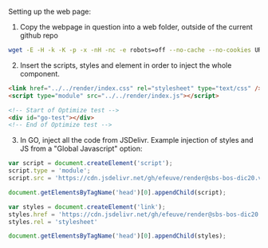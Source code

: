 Setting up the web page:

1. Copy the webpage in question into a web folder, outside of the current github repo

```bash
wget -E -H -k -K -p -x -nH -nc -e robots=off --no-cache --no-cookies URL
```

2. Insert the scripts, styles and element in order to inject the whole component.

```html
<link href="../../render/index.css" rel="stylesheet" type="text/css" />
<script type="module" src="../../render/index.js"></script>
```

```html
<!-- Start of Optimize test -->
<div id="go-test"></div>
<!-- End of Optimize test -->
```

3. In GO, inject all the code from JSDelivr. Example injection of styles and JS from a "Global Javascript" option:

```javascript
var script = document.createElement('script');
script.type = 'module';
script.src = 'https://cdn.jsdelivr.net/gh/efeuve/render@sbs-bos-dic20.v0.0.4/web/main.min.js';    

document.getElementsByTagName('head')[0].appendChild(script);

var styles = document.createElement('link');
styles.href = 'https://cdn.jsdelivr.net/gh/efeuve/render@sbs-bos-dic20.v0.0.4/web/main.min.css';
styles.rel = 'stylesheet'

document.getElementsByTagName('head')[0].appendChild(styles);
```

